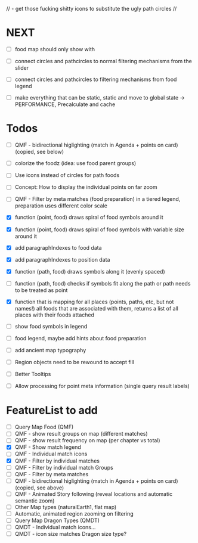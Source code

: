 
// - get those fucking shitty icons to substitute the ugly path circles
// 


# NEXT
- [ ] food map should only show with 
- [ ] connect circles and pathcircles to normal filtering mechanisms from the slider
- [ ] connect circles and pathcircles to filtering mechanisms from food legend

- [ ] make everything that can be static, static and move to global state -> PERFORMANCE, Precalculate and cache


# Todos
- [ ] QMF - bidirectional higlighting (match in Agenda + points on card) (copied, see below)
- [ ] colorize the foodz (idea: use food parent groups)
- [ ] Use icons instead of circles for path foods
- [ ] Concept: How to display the individual points on far zoom

- [ ] QMF - Filter by meta matches (food preparation) in a tiered legend, preparation uses different color scale

- [x] function (point, food) draws spiral of food symbols around it
- [x] function (point, food) draws spiral of food symbols with variable size around it
- [x] add paragraphIndexes to food data
- [x] add paragraphIndexes to position data
- [x] function (path, food) draws symbols along it (evenly spaced)
- [ ] function (path, food) checks if symbols fit along the path or path needs to be treated as point
- [x] function that is mapping for all places (points, paths, etc, but not names!)
      all foods that are associated with them, returns a list of all places with their foods attached
- [ ] show food symbols in legend
- [ ] food legend, maybe add hints about food preparation
- [ ] add ancient map typography

- [ ] Region objects need to be rewound to accept fill 
- [ ] Better Tooltips
- [ ] Allow processing for point meta information (single query result labels)

# FeatureList to add
- [ ] Query Map Food (QMF)
- [ ] QMF - show result groups on map (different matches)
- [ ] QMF - show result frequency on map (per chapter vs total)
- [x] QMF - Show match legend
- [ ] QMF - Individual match icons
- [x] QMF - Filter by individual matches
- [ ] QMF - Filter by individual match Groups
- [ ] QMF - Filter by meta matches
- [ ] QMF - bidirectional higlighting (match in Agenda + points on card) (copied, see above)
- [ ] QMF - Animated Story following (reveal locations and automatic semantic zoom)
- [ ] Other Map types (naturalEarth1, flat map)
- [ ] Automatic, animated region zooming on filtering
- [ ] Query Map Dragon Types (QMDT)
- [ ] QMDT - Individual match icons...
- [ ] QMDT - icon size matches Dragon size type?
